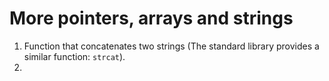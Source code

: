 # More pointers, arrays and strings

1. Function that concatenates two strings (The standard library provides a similar function: `strcat`).
2. 